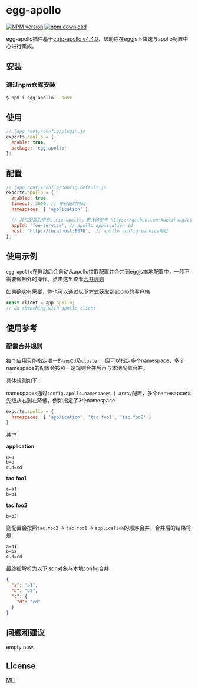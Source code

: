 # egg-apollo

[![NPM version][npm-image]][npm-url]
[![npm download][download-image]][download-url]

[npm-image]: https://img.shields.io/npm/v/egg-apollo.svg?style=flat-square
[npm-url]: https://www.npmjs.com/package/egg-apollo
[download-image]: https://img.shields.io/npm/dm/egg-apollo.svg?style=flat-square
[download-url]: https://www.npmjs.com/package/egg-apollo

egg-apollo插件基于[ctrip-apollo v4.4.0](https://github.com/kaelzhang/ctrip-apollo)，帮助你在eggjs下快速与apollo配置中心进行集成。

## 安装

### 通过npm仓库安装

```bash
$ npm i egg-apollo --save
```

## 使用

```js
// {app_root}/config/plugin.js
exports.apollo = {
  enable: true,
  package: 'egg-apollo',
};
```

## 配置

```js
// {app_root}/config/config.default.js
exports.apollo = {
  enabled: true,
  timeout: 3000, // 等待超时时间
  namespaces: [ 'application' ]

  // 其它配置沿用自ctrip-apollo，更多请参考 https://github.com/kaelzhang/ctrip-apollo
  appId: 'foo-service', // apollo application id
  host: 'http://localhost:8070',  // apollo config service地址
};
```

## 使用示例

`egg-apollo`在启动后会自动从apollo拉取配置并合并到eggjs本地配置中，一般不需要做额外的操作。点击这里查看[合并规则](#配置合并规则)

如果确实有需要，你也可以通过以下方式获取到apollo的客户端

```js
const client = app.apollo;
// do something with apollo client
```

## 使用参考

### 配置合并规则

每个应用只能指定唯一的`appId`及`cluster`，但可以指定多个namespace，多个namespace的配置会按照一定规则合并后再与本地配置合并。

具体规则如下：

namespaces通过`config.apollo.namespaces | array`配置，多个namesapce优先级从右到左降低，例如指定了3个namespace

```js
exports.apollo = {
  namespaces: [ 'application', 'tac.foo1', 'tac.foo2' ]
}
```

其中

**application**
```properties
a=a
b=b
c.d=cd
```

**tac.foo1**
```properties
a=a1
b=b1
```

**tac.foo2**
```properties
b=b2
```

则配置会按照`tac.foo2` -> `tac.foo1` -> `application`的顺序合并，合并后的结果将是
```properties
a=a1
b=b2
c.d=cd
```

最终被解析为以下json对象与本地config合并

```json
{
  "a": "a1",
  "b": "b2",
  "c": {
    "d": "cd"
  }
}
```


## 问题和建议

empty now.

## License

[MIT](LICENSE)
